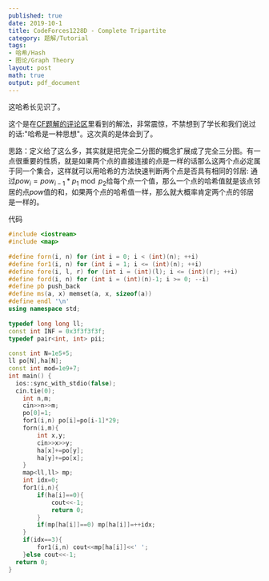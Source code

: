 ```yaml
---
published: true
date: 2019-10-1
title: CodeForces1228D - Complete Tripartite
category: 题解/Tutorial
tags: 
- 哈希/Hash
- 图论/Graph Theory
layout: post
math: true
output: pdf_document
---
```


这哈希长见识了。

<!--more-->

这个是在[CF题解的评论区](https://codeforces.com/blog/entry/70162?#comment-546551)里看到的解法，非常震惊，不禁想到了学长和我们说过的话:"哈希是一种思想"。这次真的是体会到了。

思路：定义给了这么多，其实就是把完全二分图的概念扩展成了完全三分图。有一点很重要的性质，就是如果两个点的直接连接的点是一样的话那么这两个点必定属于同一个集合，这样就可以用哈希的方法快速判断两个点是否具有相同的邻居: 通过$pow_i=pow_{i-1}*p_1 \bmod p_2$给每个点一个值，那么一个点的哈希值就是该点邻居的点$pow$值的和，如果两个点的哈希值一样，那么就大概率肯定两个点的邻居是一样的。

代码
```cpp
#include <iostream>
#include <map>
 
#define forn(i, n) for (int i = 0; i < (int)(n); ++i)
#define for1(i, n) for (int i = 1; i <= (int)(n); ++i)
#define fore(i, l, r) for (int i = (int)(l); i <= (int)(r); ++i)
#define ford(i, n) for (int i = (int)(n)-1; i >= 0; --i)
#define pb push_back
#define ms(a, x) memset(a, x, sizeof(a))
#define endl '\n'
using namespace std;
 
typedef long long ll;
const int INF = 0x3f3f3f3f;
typedef pair<int, int> pii;
 
const int N=1e5+5;
ll po[N],ha[N];
const int mod=1e9+7; 
int main() {
  ios::sync_with_stdio(false);
  cin.tie(0);
    int n,m;
    cin>>n>>m;
    po[0]=1;
    for1(i,n) po[i]=po[i-1]*29;
    forn(i,m){
        int x,y;
        cin>>x>>y;
        ha[x]+=po[y];
        ha[y]+=po[x];
    }
    map<ll,ll> mp;
    int idx=0;
    for1(i,n){
        if(ha[i]==0){
            cout<<-1;
            return 0;
        }
        if(mp[ha[i]]==0) mp[ha[i]]=++idx;
    }
    if(idx==3){
        for1(i,n) cout<<mp[ha[i]]<<' ';
    }else cout<<-1;
  return 0;
}
```